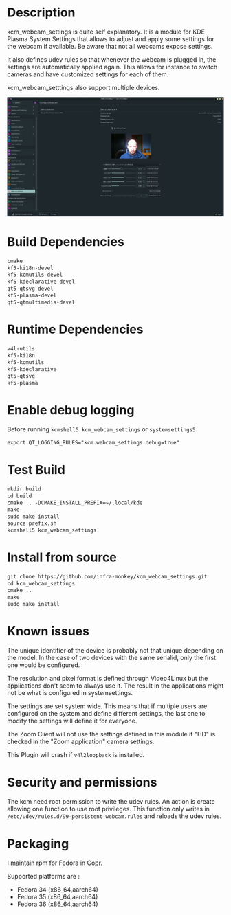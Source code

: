 # Description

kcm_webcam_settings is quite self explanatory. It is a module for KDE Plasma System Settings that allows to adjust and apply some settings for the webcam if available. Be aware that not all webcams expose settings.

It also defines udev rules so that whenever the webcam is plugged in, the settings are automatically applied again. This allows for instance to switch cameras and have customized settings for each of them.

kcm_webcam_setttings also support multiple devices.

![Screenshot](/resources/screenshot_kcm_webcam_settings.png "Webcam Settings")


# Build Dependencies

    cmake
    kf5-ki18n-devel
    kf5-kcmutils-devel
    kf5-kdeclarative-devel
    qt5-qtsvg-devel
    kf5-plasma-devel
    qt5-qtmultimedia-devel

# Runtime Dependencies

    v4l-utils
    kf5-ki18n
    kf5-kcmutils
    kf5-kdeclarative
    qt5-qtsvg
    kf5-plasma

# Enable debug logging

Before running `kcmshell5 kcm_webcam_settings` or `systemsettings5`

    export QT_LOGGING_RULES="kcm.webcam_settings.debug=true"


# Test Build

    mkdir build
    cd build
    cmake .. -DCMAKE_INSTALL_PREFIX=~/.local/kde
    make
    sudo make install
    source prefix.sh
    kcmshell5 kcm_webcam_settings

# Install from source

    git clone https://github.com/infra-monkey/kcm_webcam_settings.git
    cd kcm_webcam_settings
    cmake ..
    make
    sudo make install

# Known issues

The unique identifier of the device is probably not that unique depending on the model. In the case of two devices with the same serialid, only the first one would be configured.

The resolution and pixel format is defined through Video4Linux but the applications don't seem to always use it. The result in the applications might not be what is configured in systemsettings.

The settings are set system wide. This means that if multiple users are configured on the system and define different settings, the last one to modify the settings will define it for everyone.

The Zoom Client will not use the settings defined in this module if "HD" is checked in the "Zoom application" camera settings.

This Plugin will crash if `v4l2loopback` is installed.

# Security and permissions

The kcm need root permission to write the udev rules.
An action is create allowing one function to use root privileges. This function only writes in `/etc/udev/rules.d/99-persistent-webcam.rules` and reloads the udev rules.

# Packaging

I maintain rpm for Fedora in [Copr](https://copr.fedorainfracloud.org/coprs/monkeybizness/kcm_webcam_settings/).

Supported platforms are :
- Fedora 34 (x86_64,aarch64)
- Fedora 35 (x86_64,aarch64)
- Fedora 36 (x86_64,aarch64)

